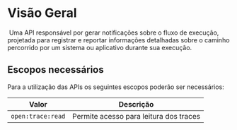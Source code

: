 # Visão Geral
​
Uma API responsável por gerar notificações sobre o fluxo de execução, projetada para registrar e reportar informações detalhadas sobre o caminho percorrido por um sistema ou aplicativo durante sua execução.


## Escopos necessários

Para a utilização das APIs os seguintes escopos poderão ser necessários:

| Valor | Descrição |
|----|----|
| `open:trace:read` | Permite acesso para leitura dos traces |